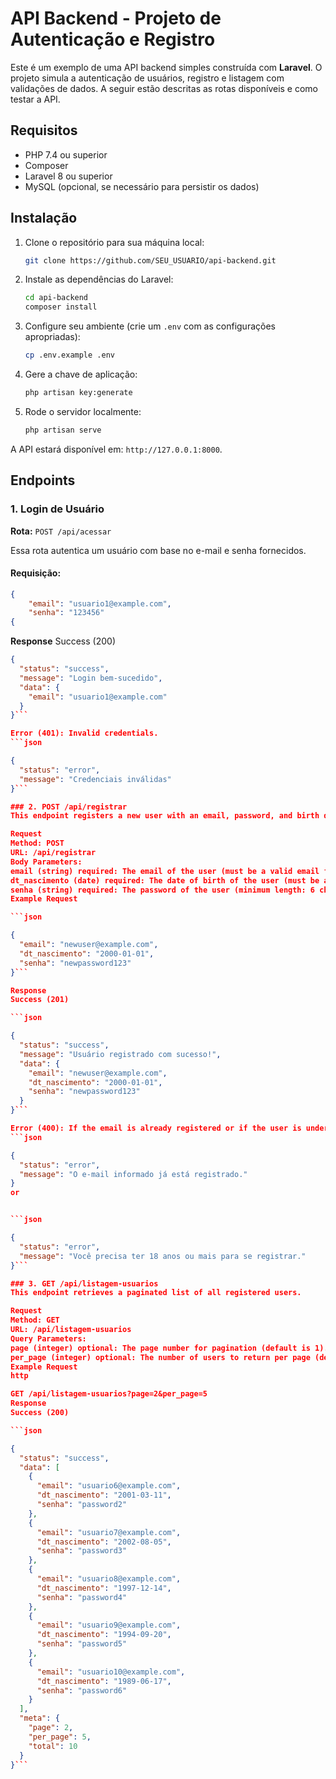# API Backend - Projeto de Autenticação e Registro

Este é um exemplo de uma API backend simples construída com **Laravel**. O projeto simula a autenticação de usuários, registro e listagem com validações de dados. A seguir estão descritas as rotas disponíveis e como testar a API.

## Requisitos

- PHP 7.4 ou superior
- Composer
- Laravel 8 ou superior
- MySQL (opcional, se necessário para persistir os dados)

## Instalação

1. Clone o repositório para sua máquina local:
    ```bash
    git clone https://github.com/SEU_USUARIO/api-backend.git
    ```

2. Instale as dependências do Laravel:
    ```bash
    cd api-backend
    composer install
    ```

3. Configure seu ambiente (crie um `.env` com as configurações apropriadas):
    ```bash
    cp .env.example .env
    ```

4. Gere a chave de aplicação:
    ```bash
    php artisan key:generate
    ```

5. Rode o servidor localmente:
    ```bash
    php artisan serve
    ```

A API estará disponível em: `http://127.0.0.1:8000`.

## Endpoints

### 1. **Login de Usuário**

**Rota:** `POST /api/acessar`

Essa rota autentica um usuário com base no e-mail e senha fornecidos.

#### Requisição:
```json
{
    "email": "usuario1@example.com",
    "senha": "123456"
{
```

**Response**
Success (200)
```json
{
  "status": "success",
  "message": "Login bem-sucedido",
  "data": {
    "email": "usuario1@example.com"
  }
}```

Error (401): Invalid credentials.
```json

{
  "status": "error",
  "message": "Credenciais inválidas"
}```

### 2. POST /api/registrar
This endpoint registers a new user with an email, password, and birth date. It also validates that the user is at least 18 years old.

Request
Method: POST
URL: /api/registrar
Body Parameters:
email (string) required: The email of the user (must be a valid email format).
dt_nascimento (date) required: The date of birth of the user (must be a valid date format).
senha (string) required: The password of the user (minimum length: 6 characters).
Example Request

```json

{
  "email": "newuser@example.com",
  "dt_nascimento": "2000-01-01",
  "senha": "newpassword123"
}```

Response
Success (201)

```json

{
  "status": "success",
  "message": "Usuário registrado com sucesso!",
  "data": {
    "email": "newuser@example.com",
    "dt_nascimento": "2000-01-01",
    "senha": "newpassword123"
  }
}```

Error (400): If the email is already registered or if the user is under 18 years old.
```json

{
  "status": "error",
  "message": "O e-mail informado já está registrado."
}
or


```json

{
  "status": "error",
  "message": "Você precisa ter 18 anos ou mais para se registrar."
}```

### 3. GET /api/listagem-usuarios
This endpoint retrieves a paginated list of all registered users.

Request
Method: GET
URL: /api/listagem-usuarios
Query Parameters:
page (integer) optional: The page number for pagination (default is 1).
per_page (integer) optional: The number of users to return per page (default is 5).
Example Request
http

GET /api/listagem-usuarios?page=2&per_page=5
Response
Success (200)

```json

{
  "status": "success",
  "data": [
    {
      "email": "usuario6@example.com",
      "dt_nascimento": "2001-03-11",
      "senha": "password2"
    },
    {
      "email": "usuario7@example.com",
      "dt_nascimento": "2002-08-05",
      "senha": "password3"
    },
    {
      "email": "usuario8@example.com",
      "dt_nascimento": "1997-12-14",
      "senha": "password4"
    },
    {
      "email": "usuario9@example.com",
      "dt_nascimento": "1994-09-20",
      "senha": "password5"
    },
    {
      "email": "usuario10@example.com",
      "dt_nascimento": "1989-06-17",
      "senha": "password6"
    }
  ],
  "meta": {
    "page": 2,
    "per_page": 5,
    "total": 10
  }
}```






